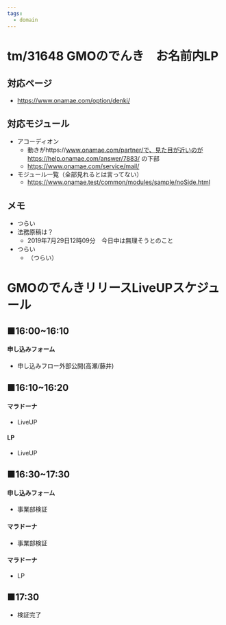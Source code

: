 ```yaml
---
tags:
  - domain
---
```


# tm/31648 GMOのでんき　お名前内LP
## 対応ページ
- https://www.onamae.com/option/denki/

## 対応モジュール
- アコーディオン
	- 動きがhttps://www.onamae.com/partner/で、見た目が近いのがhttps://help.onamae.com/answer/7883/ の下部
	- https://www.onamae.com/service/mail/
- モジュール一覧（全部見れるとは言ってない）
	- https://www.onamae.test/common/modules/sample/noSide.html



## メモ
- つらい
- 法務原稿は？
	- 2019年7月29日12時09分　今日中は無理そうとのこと
- つらい
	- （つらい）


# GMOのでんきリリースLiveUPスケジュール
## ■16:00~16:10
#### 申し込みフォーム
- 申し込みフロー外部公開(高瀬/藤井)

## ■16:10~16:20
#### マラドーナ
- LiveUP
#### LP
- LiveUP

## ■16:30~17:30
#### 申し込みフォーム
- 事業部検証
#### マラドーナ
- 事業部検証
#### マラドーナ
- LP

## ■17:30
- 検証完了